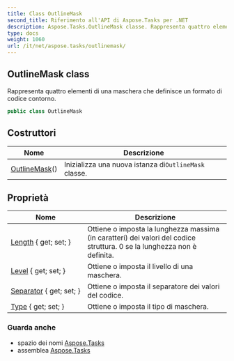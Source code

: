 ```yaml
---
title: Class OutlineMask
second_title: Riferimento all'API di Aspose.Tasks per .NET
description: Aspose.Tasks.OutlineMask classe. Rappresenta quattro elementi di una maschera che definisce un formato di codice contorno.
type: docs
weight: 1060
url: /it/net/aspose.tasks/outlinemask/
---
```

## OutlineMask class

Rappresenta quattro elementi di una maschera che definisce un formato di codice contorno.

```csharp
public class OutlineMask
```

## Costruttori

| Nome | Descrizione |
| --- | --- |
| [OutlineMask](outlinemask/)() | Inizializza una nuova istanza di`OutlineMask` classe. |

## Proprietà

| Nome | Descrizione |
| --- | --- |
| [Length](../../aspose.tasks/outlinemask/length/) { get; set; } | Ottiene o imposta la lunghezza massima (in caratteri) dei valori del codice struttura. 0 se la lunghezza non è definita. |
| [Level](../../aspose.tasks/outlinemask/level/) { get; set; } | Ottiene o imposta il livello di una maschera. |
| [Separator](../../aspose.tasks/outlinemask/separator/) { get; set; } | Ottiene o imposta il separatore dei valori del codice. |
| [Type](../../aspose.tasks/outlinemask/type/) { get; set; } | Ottiene o imposta il tipo di maschera. |

### Guarda anche

* spazio dei nomi [Aspose.Tasks](../../aspose.tasks/)
* assemblea [Aspose.Tasks](../../)



